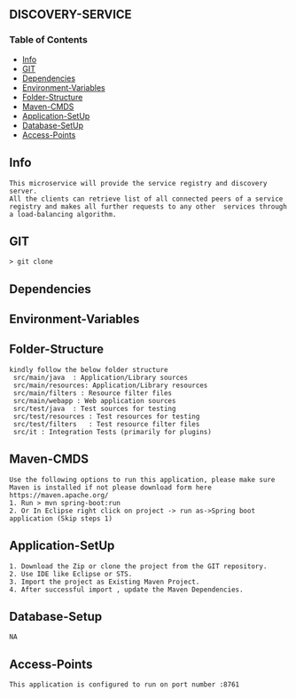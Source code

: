 ## DISCOVERY-SERVICE

### Table of Contents  

- [Info](#Info)  
- [GIT](#GIT)  
- [Dependencies](#Dependencies)  
- [Environment-Variables ](#Environment-Variables)   
- [Folder-Structure](#Folder-Structure)  
- [Maven-CMDS](#Maven-CMDS)  
- [Application-SetUp](#Application-SetUp)  
- [Database-SetUp](#Database-Setup)  
- [Access-Points](#Access-Points)  


## Info<a name="Info"></a> 
	This microservice will provide the service registry and discovery server.
	All the clients can retrieve list of all connected peers of a service registry and makes all further requests to any other 	services through a load-balancing algorithm.

## GIT<a name="GIT"></a>  
    > git clone 
    
## Dependencies<a name="Dependencies"></a>

## Environment-Variables<a name="Environment-Variables"></a>
   
## Folder-Structure<a name="Folder-Structure"></a>
    kindly follow the below folder structure 
     src/main/java	: Application/Library sources
     src/main/resources: Application/Library resources
     src/main/filters : Resource filter files
     src/main/webapp : Web application sources
     src/test/java	: Test sources for testing
     src/test/resources : Test resources for testing 
     src/test/filters	: Test resource filter files
     src/it	: Integration Tests (primarily for plugins)

## Maven-CMDS<a name="Maven-CMDS"></a>
    Use the following options to run this application, please make sure Maven is installed if not please download form here https://maven.apache.org/
    1. Run > mvn spring-boot:run
    2. Or In Eclipse right click on project -> run as->Spring boot application (Skip steps 1) 
    
## Application-SetUp<a name="Application-SetUp"></a> 
    1. Download the Zip or clone the project from the GIT repository.
    2. Use IDE like Eclipse or STS.
    3. Import the project as Existing Maven Project.
    4. After successful import , update the Maven Dependencies.
    
## Database-Setup<a name="Database-Setup"></a>
	NA
    
## Access-Points <a name="Access-Points"></a>
	This application is configured to run on port number :8761    
	
